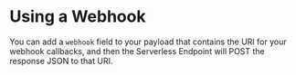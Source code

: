 # Using a Webhook

You can add a `webhook` field to your payload that
contains the URI for your webhook callbacks, and then the
Serverless Endpoint will POST the response JSON to that
URI.

